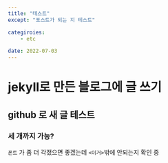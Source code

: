 ```yaml
---
title: "테스트"
except: "포스트가 되는 지 테스트"

categiroies:
    - etc

date: 2022-07-03
---
```


# jekyll로 만든 블로그에 글 쓰기

## **github** 로 새 글 테스트 <br>

### 세 개까지 가능?

`폰트` 가 좀 더 각졌으면 좋겠는데 `<이거>`밖에 안되는지 확인 중